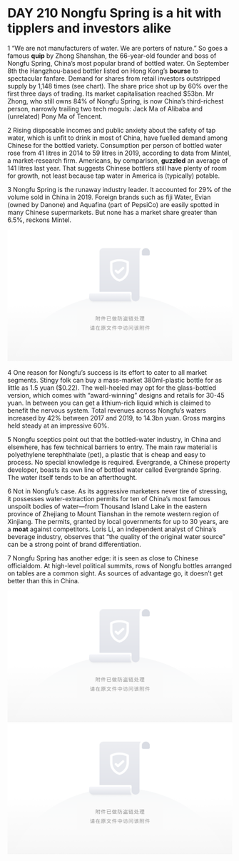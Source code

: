 # DAY 210 Nongfu Spring is a hit with tipplers and investors alike
1 “We are not manufacturers of water. We are porters of nature.” So goes a famous **quip** by Zhong Shanshan, the 66-year-old founder and boss of Nongfu Spring, China’s most popular brand of bottled water. On September 8th the Hangzhou-based bottler listed on Hong Kong’s **bourse** to spectacular fanfare. Demand for shares from retail investors outstripped supply by 1,148 times (see chart). The share price shot up by 60% over the first three days of trading. Its market capitalisation reached $53bn. Mr Zhong, who still owns 84% of Nongfu Spring, is now China’s third-richest person, narrowly trailing two tech moguls: Jack Ma of Alibaba and (unrelated) Pony Ma of Tencent.

2 Rising disposable incomes and public anxiety about the safety of tap water, which is unfit to drink in most of China, have fuelled demand among Chinese for the bottled variety. Consumption per person of bottled water rose from 41 litres in 2014 to 59 litres in 2019, according to data from Mintel, a market-research firm. Americans, by comparison, **guzzled** an average of 141 litres last year. That suggests Chinese bottlers still have plenty of room for growth, not least because tap water in America is (typically) potable.

3 Nongfu Spring is the runaway industry leader. It accounted for 29% of the volume sold in China in 2019. Foreign brands such as fiji Water, Evian (owned by Danone) and Aquafina (part of PepsiCo) are easily spotted in many Chinese supermarkets. But none has a market share greater than 6.5%, reckons Mintel.

![](./img/boxcndmHJpOKyY2thZoZRd6gfCh.png)

4 One reason for Nongfu’s success is its effort to cater to all market segments. Stingy folk can buy a mass-market 380ml-plastic bottle for as little as 1.5 yuan ($0.22). The well-heeled may opt for the glass-bottled version, which comes with “award-winning” designs and retails for 30-45 yuan. In between you can get a lithium-rich liquid which is claimed to benefit the nervous system. Total revenues across Nongfu’s waters increased by 42% between 2017 and 2019, to 14.3bn yuan. Gross margins held steady at an impressive 60%.

5 Nongfu sceptics point out that the bottled-water industry, in China and elsewhere, has few technical barriers to entry. The main raw material is polyethylene terephthalate (pet), a plastic that is cheap and easy to process. No special knowledge is required. Evergrande, a Chinese property developer, boasts its own line of bottled water called Evergrande Spring. The water itself tends to be an afterthought.

6 Not in Nongfu’s case. As its aggressive marketers never tire of stressing, it possesses water-extraction permits for ten of China’s most famous unspoilt bodies of water—from Thousand Island Lake in the eastern province of Zhejiang to Mount Tianshan in the remote western region of Xinjiang. The permits, granted by local governments for up to 30 years, are a **moat** against competitors. Loris Li, an independent analyst of China’s beverage industry, observes that “the quality of the original water source” can be a strong point of brand differentiation.

7 Nongfu Spring has another edge: it is seen as close to Chinese officialdom. At high-level political summits, rows of Nongfu bottles arranged on tables are a common sight. As sources of advantage go, it doesn’t get better than this in China.

![](./img/boxcnTQSPzbzfoplTpKUE84OB0f.png)
![](./img/boxcni1T7D1VdcfJivy90QZMBJb.png)

